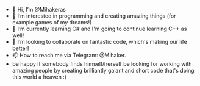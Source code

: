 - 👋 Hi, I’m @Mihakeras
- 👀 I’m interested in programming and creating amazing things (for example games of my dreams!)
- 🌱 I’m currently learning C# and I'm going to continue learning C++ as well!
- 💞️ I’m looking to collaborate on fantastic code, which's making our life better!
- 📫 How to reach me via Telegram: @Mihaker.
- be happy if somebody finds himself/herself be looking for working with amazing people by creating brilliantly galant and short code that's doing this world a heaven :)
